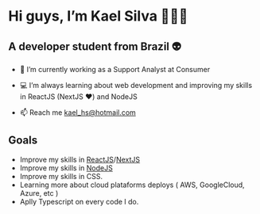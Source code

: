 <h1> Hi guys, I’m Kael Silva 👨🏾‍💻</h2>

<h2> A developer student from Brazil 👽 </h2>



- 💾 I’m currently working as a Support Analyst at Consumer

- 💻 I’m always learning about web development and improving my skills in ReactJS (NextJS ❤) and NodeJS

- 📫 Reach me kael_hs@hotmail.com


<h2> Goals </h2>

- Improve my skills in <a href="https://pt-br.reactjs.org/">ReactJS<a/>/<a href="https://nextjs.org/">NextJS</a>
- Improve my skills in <a href="https://nodejs.org/en/">NodeJS<a/>
- Improve my skills in CSS.
- Learning more about cloud plataforms deploys ( AWS, GoogleCloud, Azure, etc )
- Aplly Typescript on every code I do.
